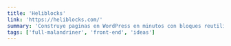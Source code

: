 ```yaml
---
title: 'Heliblocks'
link: 'https://heliblocks.com/'
summary: 'Construye paginas en WordPress en minutos con bloques reutilizables'
tags: ['full-malandriner', 'front-end', 'ideas']
---
```

